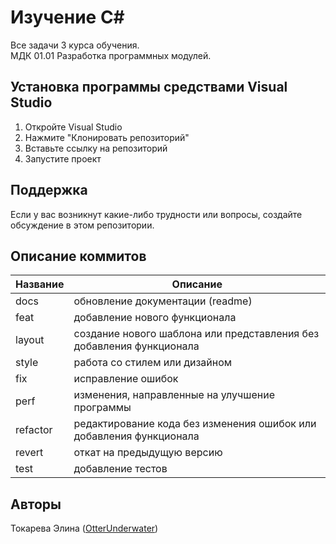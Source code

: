 # Изучение C\#
Все задачи 3 курса обучения.  
МДК 01.01 Разработка программных модулей.

## Установка программы средствами Visual Studio
1. Откройте Visual Studio
2. Нажмите "Клонировать репозиторий"
3. Вставьте ссылку на репозиторий
4. Запустите проект

## Поддержка
Если у вас возникнут какие-либо трудности или вопросы, создайте обсуждение в этом репозитории.

## Описание коммитов
| Название | Описание                                                             |
| -------- | -------------------------------------------------------------------- |
| docs     | обновление документации (readme)                                     |
| feat     | добавление нового функционала                                        |
| layout   | создание нового шаблона или представления без добавления функционала |
| style    | работа со стилем или дизайном                                        |
| fix      | исправление ошибок                                                   |
| perf     | изменения, направленные на улучшение программы                       |
| refactor | редактирование кода без изменения ошибок или добавления функционала  |
| revert   | откат на предыдущую версию                                           |
| test     | добавление тестов                                                    |

## Авторы
Токарева Элина ([OtterUnderwater](https://github.com/OtterUnderwater))

